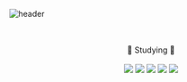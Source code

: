 ![header](https://capsule-render.vercel.app/api?type=waving&color=3A6351&height=250&section=header&text=🐌%20mongdiwoo%20🐌&fontSize=40&animation=fadeIn&fontColor=F2EDD7)

<div align="center"> 
  <br><br>
  🥬 Studying 🥦
  <br><br>
  <img src="https://img.shields.io/badge/HTML5-E34F26?style=flat&logo=HTML5&logoColor=white"/>
  <img src="https://img.shields.io/badge/CSS3-1572B6?style=flat&logo=CSS3&logoColor=white"/>
  <img src="https://img.shields.io/badge/JavaScript-F7DF1E?style=flat&logo=JavaScript&logoColor=white"/>
  <img src="https://img.shields.io/badge/JAVA-007396?style=flat&logo=Eclipse IDE&logoColor=white"/>
  <img src="https://img.shields.io/badge/react-61DAFB?style=flat&logo=react&logoColor=black">
</div>
